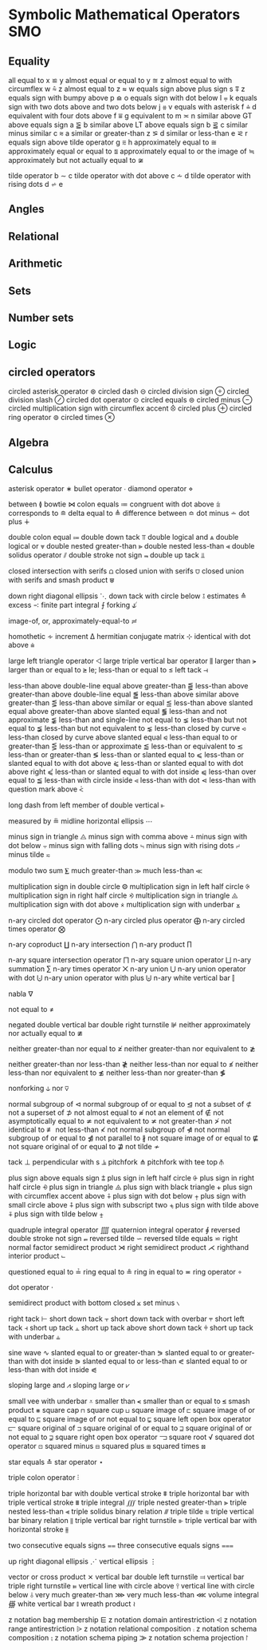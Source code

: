 # Symbolic Mathematical Operators SMO


## Equality

all equal to                                                x ≌ y
almost equal or equal to                            y ≊ z
almost equal to with circumflex                             w ⩯ z
almost equal to                                     z ≈ w
equals sign above plus sign                                 s ⩱ z
equals sign with bumpy above                        p ⪮ o
equals sign with dot below                                  l ⩦ k
equals sign with two dots above and two dots below  j ⩷ v
equals with asterisk                                        f ⩮ d
equivalent with four dots above                     f ⩸ g
equivalent to                                               m ≍ n
similar above GT above equals sign                  a ⪠ b
similar above LT above equals sign                          b ⪟ c
similar minus similar                               c ⩬ a
similar or greater-than                                     z ⪞ d
similar or less-than                                e ⪝ r
equals sign above tilde operator                            g ⩳ h
approximately equal to                      ≅
approximately equal or equal to             ⩰
approximately equal to or the image of      ≒
approximately but not actually equal to     ≆

tilde operator                      b ∼ c
tilde operator with dot above       c ⩪ d
tilde operator with rising dots     d ⩫ e

## Angles


## Relational


## Arithmetic


## Sets


## Number sets


## Logic


## circled operators
circled asterisk operator ⊛
circled dash ⊝
circled division sign ⨸
circled division slash ⊘
circled dot operator ⊙
circled equals ⊜
circled minus ⊖
circled multiplication sign with circumflex accent ⨶
circled plus ⊕
circled ring operator ⊚
circled times ⊗

## Algebra


## Calculus

asterisk operator               ∗
bullet operator                 ∙
diamond operator                ⋄

between                         ≬
bowtie                          ⋈
colon equals                    ≔
congruent with dot above        ⩭
corresponds to                  ≘
delta equal to                  ≜
difference between              ≏
dot minus                       ∸
dot plus                        ∔

double colon equal              ⩴
double down tack                ⫪
double logical and              ⩓
double logical or               ⩔
double nested greater-than      ⪢
double nested less-than         ⪡
double solidus operator         ⫽
double stroke not sign          ⫬
double up tack                  ⫫

closed intersection with serifs                                 ⩍
closed union with serifs                                        ⩌
closed union with serifs and smash product                      ⩐

down right diagonal ellipsis        ⋱
down tack with circle below         ⫱
estimates                           ≙
excess                              ∹
finite part integral                ⨍
forking                             ⫝̸

image-of, or, approximately-equal-to                      ≓

homothetic                      ∻
increment                       ∆
hermitian conjugate matrix      ⊹
identical with dot above        ⩧


large left triangle operator            ⨞
large triple vertical bar operator      ⫼
larger than ⪫
larger than or equal to ⪭
le;	less-than or equal to    ≤
left tack ⊣

less-than above double-line equal above greater-than ⪋
less-than above greater-than above double-line equal ⪑
less-than above similar above greater-than ⪏
less-than above similar or equal ⪍
less-than above slanted equal above greater-than above slanted equal ⪓
less-than and not approximate ⪉
less-than and single-line not equal to ⪇
less-than but not equal to ≨
less-than but not equivalent to ⋦
less-than closed by curve ⪦
less-than closed by curve above slanted equal ⪨
less-than equal to or greater-than ⋚
less-than or approximate ⪅
less-than or equivalent to ≲
less-than or greater-than ≶
less-than or slanted equal to ⩽
less-than or slanted equal to with dot above ⪁
less-than or slanted equal to with dot above right ⪃
less-than or slanted equal to with dot inside ⩿
less-than over equal to ≦
less-than with circle inside ⩹
less-than with dot ⋖
less-than with question mark above ⩻



long dash from left member of double vertical ⫦

measured by ≞
midline horizontal ellipsis ⋯

minus sign in triangle ⨺
minus sign with comma above ⨩
minus sign with dot below ⨪
minus sign with falling dots ⨫
minus sign with rising dots ⨬
minus tilde ≂

modulo two sum                                          ⨊
much greater-than ≫
much less-than ≪


multiplication sign in double circle ⨷
multiplication sign in left half circle ⨴
multiplication sign in right half circle ⨵
multiplication sign in triangle ⨻
multiplication sign with dot above ⨰
multiplication sign with underbar ⨱

n-ary circled dot operator                              ⨀
n-ary circled plus operator                             ⨁
n-ary circled times operator                            ⨂

n-ary coproduct                 ∐
n-ary intersection              ⋂
n-ary product                   ∏

n-ary square intersection operator                      ⨅
n-ary square union operator                             ⨆
n-ary summation                                         ∑
n-ary times operator                                    ⨉
n-ary union                                             ⋃
n-ary union operator with dot                           ⨃
n-ary union operator with plus                          ⨄
n-ary white vertical bar                                ⫿

nabla                                                   ∇


not equal to        ≠

negated double vertical bar double right turnstile  ⊯
neither approximately nor actually equal to         ≇

neither greater-than nor equal to                   ≱
neither greater-than nor equivalent to              ≵

neither greater-than nor less-than ≹
neither less-than nor equal to ≰
neither less-than nor equivalent to ≴
neither less-than nor greater-than ≸

nonforking ⫝
nor ⊽

normal subgroup of ⊲
normal subgroup of or equal to ⊴
not a subset of ⊄
not a superset of ⊅
not almost equal to ≉
not an element of               ∉
not asymptotically equal to ≄
not equivalent to ≭
not greater-than ≯
not identical to ≢
not less-than ≮
not normal subgroup of ⋪
not normal subgroup of or equal to ⋬
not parallel to                 ∦
not square image of or equal to ⋢
not square original of or equal to ⋣
not tilde ≁


tack ⊥
perpendicular with s ⫡
pitchfork ⋔
pitchfork with tee top ⫚

plus sign above equals sign ⩲
plus sign in left half circle ⨭
plus sign in right half circle ⨮
plus sign in triangle ⨹
plus sign with black triangle ⨨
plus sign with circumflex accent above ⨣
plus sign with dot below ⨥
plus sign with small circle above ⨢
plus sign with subscript two ⨧
plus sign with tilde above ⨤
plus sign with tilde below ⨦

quadruple integral operator                             ⨌
quaternion integral operator                            ⨖
reversed double stroke not sign ⫭
reversed tilde ∽
reversed tilde equals ⋍
right normal factor semidirect product ⋊
right semidirect product ⋌
righthand interior product ⨽

questioned equal to ≟
ring equal to ≗
ring in equal to ≖
ring operator  ∘

dot operator ⋅

semidirect product with bottom closed ⨲
set minus                       ∖

right tack ⊢
short down tack ⫟
short down tack with overbar ⫧
short left tack ⫞
short up tack ⫠
short up tack above short down tack ⫩
short up tack with underbar ⫨

sine wave ∿
slanted equal to or greater-than ⪖
slanted equal to or greater-than with dot inside ⪘
slanted equal to or less-than ⪕
slanted equal to or less-than with dot inside ⪗

sloping large and ⩘
sloping large or ⩗



small vee with underbar ⩡
smaller than ⪪
smaller than or equal to ⪬
smash product ⨳
square cap ⊓
square cup ⊔
square image of ⊏
square image of or equal to ⊑
square image of or not equal to ⋤
square left open box operator ⫍
square original of ⊐
square original of or equal to ⊒
square original of or not equal to ⋥
square right open box operator ⫎
square root                     √
squared dot operator ⊡
squared minus ⊟
squared plus ⊞
squared times ⊠

star equals ≛
star operator ⋆

triple colon operator ⫶

triple horizontal bar with double vertical stroke ⩨
triple horizontal bar with triple vertical stroke ⩩
triple integral ∭
triple nested greater-than ⫸
triple nested less-than ⫷
triple solidus binary relation ⫻
triple tilde ≋
triple vertical bar binary relation ⫴
triple vertical bar right turnstile ⊪
triple vertical bar with horizontal stroke ⫵

two consecutive equals signs ⩵
three consecutive equals signs ⩶


up right diagonal ellipsis ⋰
vertical ellipsis ⋮

vector or cross product ⨯
vertical bar double left turnstile ⫤
vertical bar triple right turnstile ⫢
vertical line with circle above ⫯
vertical line with circle below ⫰
very much greater-than ⋙
very much less-than ⋘
volume integral ∰
white vertical bar ⫾
wreath product ≀


z notation bag membership           ⋿
z notation domain antirestriction   ⩤
z notation range antirestriction    ⩥
z notation relational composition   ⨾
z notation schema composition       ⨟
z notation schema piping            ⨠
z notation schema projection        ⨡
